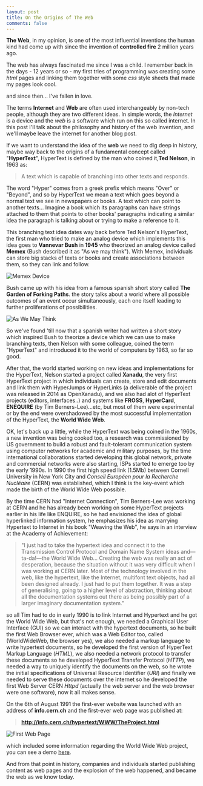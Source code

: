 ```yaml
---
layout: post
title: On the Origins of The Web
comments: false
---
```


**The Web**, in my opinion, is one of the most influential inventions the human kind had come up with since the invention of **controlled fire** 2 million years ago. 

The web has always fascinated me since I was a child. I remember back in the days - 12 years or so -  my first tries of programming was creating some *html* pages and linking them together with some *css* style sheets that made my pages look cool.

and since then... I've fallen in love. 
<!--more-->
The terms **Internet** and **Web** are often used interchangeably by non-tech people, although they are two different ideas. In simple words, the *Internet* is a device and the *web* is a software which run on this so called internet. In this post I'll talk about the philosophy and history of the web invention, and we'll maybe leave the internet for another blog post.

If we want to understand the idea of the **web** we need to dig deep in history, maybe way back to the origins of a fundamental concept called "**HyperText**", HyperText is defined by the man who coined it,**Ted Nelson**, in 1963 as:

> A text which is capable of branching into other texts and responds.

The word "Hyper" comes from a greek prefix which means "Over" or "Beyond", and so by HyperText we mean a text which goes beyond a normal text we see in newspapers or books. A text which can point to another texts... Imagine a book which its paragraphs can have strings attached to them that points to other books' paragraphs indicating a similar idea the paragraph is talking about or trying to make a reference to it.  

This branching text idea dates way back before Ted Nelson's HyperText, the first man who tried to make an analog device which implements this idea goes to **Vannevar Bush** in **1945** who theorized an analog device called **Memex** (Bush described it as "As we may think"). With Memex, individuals can store big stacks of texts or books and create associations between them, so they can link and follow.

![Memex Device](http://res.cloudinary.com/bass3l/image/upload/v1513361333/memex_cylsqh.jpg "Memex Device")

Bush came up with his idea from a famous spanish short story called **The Garden of Forking Paths**. the story talks about a world where all possible outcomes of an event occur simultaneously, each one itself leading to further proliferations of possibilities.

![As We May Think](http://res.cloudinary.com/bass3l/image/upload/v1513361334/as-we-may-think_hbpgpd.jpg "As We May Think")

So we've found 'till now that a spanish writer had written a short story which inspired Bush to theorize a device which we can use to make branching texts, then Nelson with some colleague, coined the term "HyperText" and introduced it to the world of computers by 1963,
so far so good.

After that, the world started working on new ideas and implementations for the HyperText, Nelson started a project called **Xanadu**, 
the very first HyperText project in which individuals can create, store and edit documents and link them with HyperJumps or HyperLinks (a deliverable of the project was released in 2014 as OpenXanadu), and we also had alot of HyperText projects (editors, interfaces..) and systems like **FROSS**, **HyperCard**, **ENEQUIRE** (by Tim Berners-Lee)...etc, but most of them were experimental or by the end were overshadowed by the most successful implementation of the HyperText, the **World Wide Web**.


OK, let's back up a little, while the HyperText was being coined in the 1960s, a new invention was being cooked too, a research was 
commissioned by US government to build a robust and fault-tolerant communication system using computer networks for academic and military 
purposes, by the time international collaborations started developing this global network, private and commercial networks were also starting, ISPs started to emerge too by the early 1990s. In 1990 the first high speed link (1.5Mb) between Cornell University in New York City and *Conseil Européen pour la Recherche Nucléaire* (CERN) was established, which I think is the key-event which made the birth of the World Wide Web possible.


By the time CERN had "Internet Connection", Tim Berners-Lee was working at CERN and he has already been working on some HyperText projects earlier in his life like ENQUIRE, so he had envisioned the idea of global hyperlinked information system, he emphasizes his idea as marrying Hypertext to Internet in his book "Weaving the Web", he says in an interview at the Academy of Achievement:

> "I just had to take the hypertext idea and connect it to the Transmission Control Protocol and Domain Name System ideas and—ta-da!—the World Wide Web... 
Creating the web was really an act of desperation, because the situation without it was very difficult when I was working at CERN later.
Most of the technology involved in the web, like the hypertext, like the Internet, multifont text objects, had all been designed
already. I just had to put them together. It was a step of generalising, going to a higher level of abstraction, thinking about all the
documentation systems out there as being possibly part of a larger imaginary documentation system."

so all Tim had to do in early 1990 is to link Internet and Hypertext and he got the World Wide Web, but that's not enough,
we needed a Graphical User Interface (GUI) so we can interact with the hypertext documents, so he built the first Web Browser ever, which was a Web Editor too, called (WorldWideWeb, the browser yes), we also needed a markup language to write hypertext documents, so he developed the first version of HyperText Markup Language (*HTML*), we also needed a network protocol to transfer these documents so he developed HyperText Transfer Protocol (*HTTP*), we needed a way to uniquely identify the documents on the web, so he wrote the initial specifications of Universal Resource Identifier (*URI*) and finally we needed to serve these documents over the internet so he developed the first Web Server CERN *Httpd* (actually the web server and the web browser were one software), now it all makes sense.

On the 6th of August 1991 the first-ever website was launched with an address of **info.cern.ch** and the first-ever web page was published at:

> **http://info.cern.ch/hypertext/WWW/TheProject.html** 

![First Web Page](http://res.cloudinary.com/bass3l/image/upload/v1513363939/firstwebsite_r2tqcp.png "First Web Page")

which included some information regarding the World Wide Web project, you can see a demo [here](http://info.cern.ch/).

And from that point in history, companies and individuals started publishing content as web pages and the explosion of the web happened, and became the web as we know today.